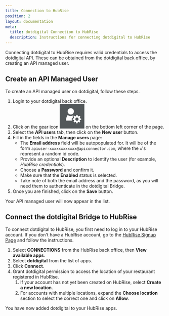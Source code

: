 ```yaml
---
title: Connection to HubRise
position: 2
layout: documentation
meta:
  title: dotdigital Connection to HubRise
  description: Instructions for connecting dotdigital to HubRise
---
```


Connecting dotdigital to HubRise requires valid credentials to access the dotdigital API.
These can be obtained from the dotdigital back office, by creating an API managed user.

## Create an API Managed User

To create an API managed user on dotdigital, follow these steps.

1. Login to your dotdigital back office.
1. Click on the gear icon <InlineImage width="20" height="20">![Gear icon](../images/gear-icon.png)</InlineImage> on the bottom left corner of the page.
1. Select the **API users** tab, then click on the **New user** button.
1. Fill in the fields in the **Manage users** page:
   - The **Email address** field will be autopopulated for. It will be of the form `apiuser-xxxxxxxxxxxx@apiconnector.com`, where the `x`'s represent a random id code.
   - Provide an optional **Description** to identify the user (for example, _HubRise credentials_).
   - Choose a **Password** and confirm it.
   - Make sure that the **Enabled** status is selected.
   - Take note of both the email address and the password, as you will need them to authenticate in the dotdigital Bridge.
1. Once you are finished, click on the **Save** button.

Your API managed user will now appear in the list.

## Connect the dotdigital Bridge to HubRise

To connect dotdigital to HubRise, you first need to log in to your HubRise account.
If you don't have a HubRise account, go to the [HubRise Signup Page](https://manager.hubrise.com/signup) and follow the instructions.

1. Select **CONNECTIONS** from the HubRise back office, then **View available apps**.
1. Select **dotdigital** from the list of apps.
1. Click **Connect**.
1. Grant dotdigital permission to access the location of your restaurant registered in HubRise.
   1. If your account has not yet been created on HubRise, select **Create a new location**.
   1. For accounts with multiple locations, expand the **Choose location** section to select the correct one and click on **Allow**.

You have now added dotdigital to your HubRise apps.
